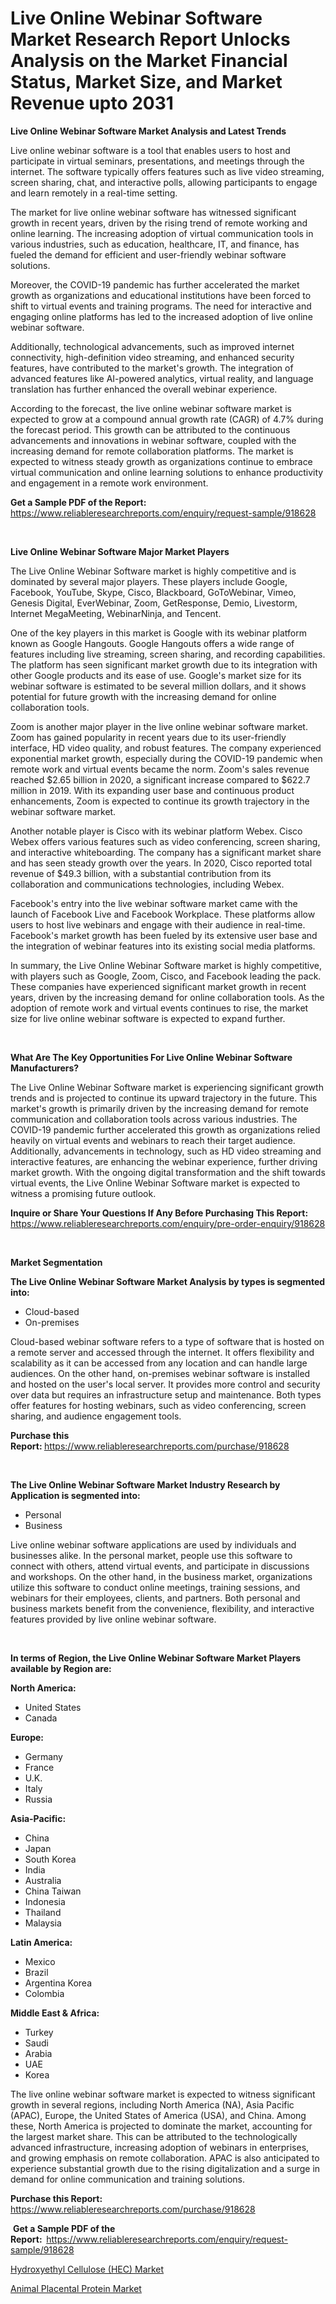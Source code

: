 <p><h1>Live Online Webinar Software Market Research Report Unlocks Analysis on the Market Financial Status, Market Size, and Market Revenue upto 2031</h1></p><p><strong>Live Online Webinar Software Market Analysis and Latest Trends</strong></p>
<p><p>Live online webinar software is a tool that enables users to host and participate in virtual seminars, presentations, and meetings through the internet. The software typically offers features such as live video streaming, screen sharing, chat, and interactive polls, allowing participants to engage and learn remotely in a real-time setting.</p><p>The market for live online webinar software has witnessed significant growth in recent years, driven by the rising trend of remote working and online learning. The increasing adoption of virtual communication tools in various industries, such as education, healthcare, IT, and finance, has fueled the demand for efficient and user-friendly webinar software solutions.</p><p>Moreover, the COVID-19 pandemic has further accelerated the market growth as organizations and educational institutions have been forced to shift to virtual events and training programs. The need for interactive and engaging online platforms has led to the increased adoption of live online webinar software.</p><p>Additionally, technological advancements, such as improved internet connectivity, high-definition video streaming, and enhanced security features, have contributed to the market's growth. The integration of advanced features like AI-powered analytics, virtual reality, and language translation has further enhanced the overall webinar experience.</p><p>According to the forecast, the live online webinar software market is expected to grow at a compound annual growth rate (CAGR) of 4.7% during the forecast period. This growth can be attributed to the continuous advancements and innovations in webinar software, coupled with the increasing demand for remote collaboration platforms. The market is expected to witness steady growth as organizations continue to embrace virtual communication and online learning solutions to enhance productivity and engagement in a remote work environment.</p></p>
<p><strong>Get a Sample PDF of the Report:&nbsp;</strong> <a href="https://www.reliableresearchreports.com/enquiry/request-sample/918628">https://www.reliableresearchreports.com/enquiry/request-sample/918628</a></p>
<p>&nbsp;</p>
<p><strong>Live Online Webinar Software Major Market Players</strong></p>
<p><p>The Live Online Webinar Software market is highly competitive and is dominated by several major players. These players include Google, Facebook, YouTube, Skype, Cisco, Blackboard, GoToWebinar, Vimeo, Genesis Digital, EverWebinar, Zoom, GetResponse, Demio, Livestorm, Internet MegaMeeting, WebinarNinja, and Tencent.</p><p>One of the key players in this market is Google with its webinar platform known as Google Hangouts. Google Hangouts offers a wide range of features including live streaming, screen sharing, and recording capabilities. The platform has seen significant market growth due to its integration with other Google products and its ease of use. Google's market size for its webinar software is estimated to be several million dollars, and it shows potential for future growth with the increasing demand for online collaboration tools.</p><p>Zoom is another major player in the live online webinar software market. Zoom has gained popularity in recent years due to its user-friendly interface, HD video quality, and robust features. The company experienced exponential market growth, especially during the COVID-19 pandemic when remote work and virtual events became the norm. Zoom's sales revenue reached $2.65 billion in 2020, a significant increase compared to $622.7 million in 2019. With its expanding user base and continuous product enhancements, Zoom is expected to continue its growth trajectory in the webinar software market.</p><p>Another notable player is Cisco with its webinar platform Webex. Cisco Webex offers various features such as video conferencing, screen sharing, and interactive whiteboarding. The company has a significant market share and has seen steady growth over the years. In 2020, Cisco reported total revenue of $49.3 billion, with a substantial contribution from its collaboration and communications technologies, including Webex.</p><p>Facebook's entry into the live webinar software market came with the launch of Facebook Live and Facebook Workplace. These platforms allow users to host live webinars and engage with their audience in real-time. Facebook's market growth has been fueled by its extensive user base and the integration of webinar features into its existing social media platforms.</p><p>In summary, the Live Online Webinar Software market is highly competitive, with players such as Google, Zoom, Cisco, and Facebook leading the pack. These companies have experienced significant market growth in recent years, driven by the increasing demand for online collaboration tools. As the adoption of remote work and virtual events continues to rise, the market size for live online webinar software is expected to expand further.</p></p>
<p>&nbsp;</p>
<p><strong>What Are The Key Opportunities For Live Online Webinar Software Manufacturers?</strong></p>
<p><p>The Live Online Webinar Software market is experiencing significant growth trends and is projected to continue its upward trajectory in the future. This market's growth is primarily driven by the increasing demand for remote communication and collaboration tools across various industries. The COVID-19 pandemic further accelerated this growth as organizations relied heavily on virtual events and webinars to reach their target audience. Additionally, advancements in technology, such as HD video streaming and interactive features, are enhancing the webinar experience, further driving market growth. With the ongoing digital transformation and the shift towards virtual events, the Live Online Webinar Software market is expected to witness a promising future outlook.</p></p>
<p><strong>Inquire or Share Your Questions If Any Before Purchasing This Report:</strong> <a href="https://www.reliableresearchreports.com/enquiry/pre-order-enquiry/918628">https://www.reliableresearchreports.com/enquiry/pre-order-enquiry/918628</a></p>
<p>&nbsp;</p>
<p><strong>Market Segmentation</strong></p>
<p><strong>The Live Online Webinar Software Market Analysis by types is segmented into:</strong></p>
<p><ul><li>Cloud-based</li><li>On-premises</li></ul></p>
<p><p>Cloud-based webinar software refers to a type of software that is hosted on a remote server and accessed through the internet. It offers flexibility and scalability as it can be accessed from any location and can handle large audiences. On the other hand, on-premises webinar software is installed and hosted on the user's local server. It provides more control and security over data but requires an infrastructure setup and maintenance. Both types offer features for hosting webinars, such as video conferencing, screen sharing, and audience engagement tools.</p></p>
<p><strong>Purchase this Report:&nbsp;</strong><a href="https://www.reliableresearchreports.com/purchase/918628">https://www.reliableresearchreports.com/purchase/918628</a></p>
<p>&nbsp;</p>
<p><strong>The Live Online Webinar Software Market Industry Research by Application is segmented into:</strong></p>
<p><ul><li>Personal</li><li>Business</li></ul></p>
<p><p>Live online webinar software applications are used by individuals and businesses alike. In the personal market, people use this software to connect with others, attend virtual events, and participate in discussions and workshops. On the other hand, in the business market, organizations utilize this software to conduct online meetings, training sessions, and webinars for their employees, clients, and partners. Both personal and business markets benefit from the convenience, flexibility, and interactive features provided by live online webinar software.</p></p>
<p>&nbsp;</p>
<p><strong>In terms of Region, the Live Online Webinar Software Market Players available by Region are:</strong></p>
<p>
    <p> <strong> North America: </strong>
        <ul>
            <li>United States</li>
            <li>Canada</li>
        </ul>
        </p> 
    <p> <strong> Europe: </strong>
        <ul>
            <li>Germany</li>
            <li>France</li>
            <li>U.K.</li>
            <li>Italy</li>
            <li>Russia</li>
        </ul>
        </p> 
    <p> <strong> Asia-Pacific: </strong>
        <ul>
            <li>China</li>
            <li>Japan</li>
            <li>South Korea</li>
            <li>India</li>
            <li>Australia</li>
            <li>China Taiwan</li>
            <li>Indonesia</li>
            <li>Thailand</li>
            <li>Malaysia</li>
        </ul>
        </p> 
    <p> <strong> Latin America: </strong>
        <ul>
            <li>Mexico</li>
            <li>Brazil</li>
            <li>Argentina Korea</li>
            <li>Colombia</li>
        </ul>
        </p> 
    <p> <strong> Middle East & Africa: </strong>
        <ul>
            <li>Turkey</li>
            <li>Saudi</li>
            <li>Arabia</li>
            <li>UAE</li>
            <li>Korea</li>
        </ul>
    </p>
    </p>
<p><p>The live online webinar software market is expected to witness significant growth in several regions, including North America (NA), Asia Pacific (APAC), Europe, the United States of America (USA), and China. Among these, North America is projected to dominate the market, accounting for the largest market share. This can be attributed to the technologically advanced infrastructure, increasing adoption of webinars in enterprises, and growing emphasis on remote collaboration. APAC is also anticipated to experience substantial growth due to the rising digitalization and a surge in demand for online communication and training solutions.</p></p>
<p><strong>Purchase this Report: </strong><a href="https://www.reliableresearchreports.com/purchase/918628">https://www.reliableresearchreports.com/purchase/918628</a></p>
<p>&nbsp;<strong>Get a Sample PDF of the Report:&nbsp;&nbsp;</strong><a href="https://www.reliableresearchreports.com/enquiry/request-sample/918628">https://www.reliableresearchreports.com/enquiry/request-sample/918628</a></p>
<p><strong></strong></p>
<p><p><a href="https://medium.com/p/6160fcc9940a/edit">Hydroxyethyl Cellulose (HEC) Market</a></p><p><a href="https://medium.com/p/25aff802c242/edit">Animal Placental Protein Market</a></p></p>